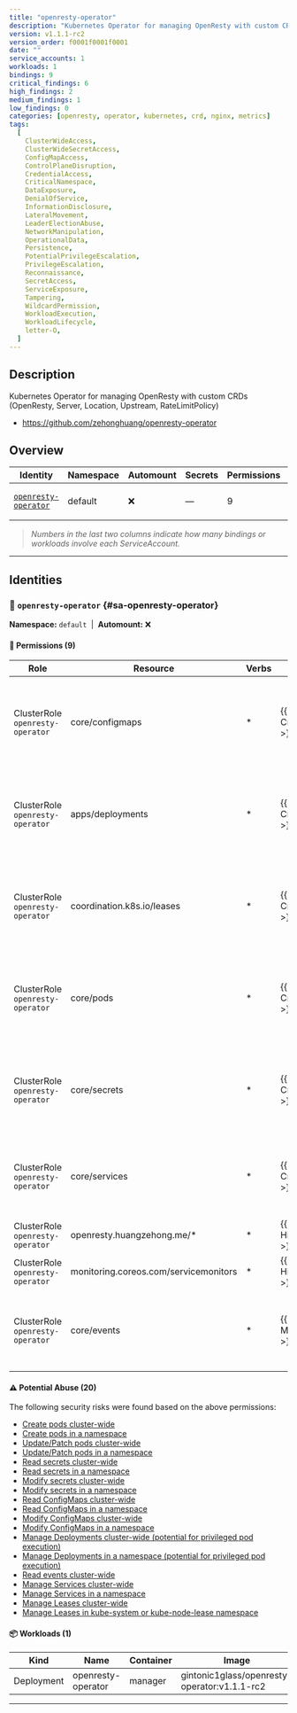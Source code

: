 ```yaml
---
title: "openresty-operator"
description: "Kubernetes Operator for managing OpenResty with custom CRDs (OpenResty, Server, Location, Upstream, RateLimitPolicy)"
version: v1.1.1-rc2
version_order: f0001f0001f0001
date: ""
service_accounts: 1
workloads: 1
bindings: 9
critical_findings: 6
high_findings: 2
medium_findings: 1
low_findings: 0
categories: [openresty, operator, kubernetes, crd, nginx, metrics]
tags:
  [
    ClusterWideAccess,
    ClusterWideSecretAccess,
    ConfigMapAccess,
    ControlPlaneDisruption,
    CredentialAccess,
    CriticalNamespace,
    DataExposure,
    DenialOfService,
    InformationDisclosure,
    LateralMovement,
    LeaderElectionAbuse,
    NetworkManipulation,
    OperationalData,
    Persistence,
    PotentialPrivilegeEscalation,
    PrivilegeEscalation,
    Reconnaissance,
    SecretAccess,
    ServiceExposure,
    Tampering,
    WildcardPermission,
    WorkloadExecution,
    WorkloadLifecycle,
    letter-O,
  ]
---
```


## Description

Kubernetes Operator for managing OpenResty with custom CRDs (OpenResty, Server, Location, Upstream, RateLimitPolicy)

- https://github.com/zehonghuang/openresty-operator

## Overview

| Identity                                       | Namespace | Automount | Secrets | Permissions | Workloads | Risk                    |
| ---------------------------------------------- | --------- | --------- | ------- | ----------- | --------- | ----------------------- |
| [`openresty-operator`](#sa-openresty-operator) | default   | ❌        | —       | 9           | 1         | {{< risk "Critical" >}} |

> _Numbers in the last two columns indicate how many bindings or workloads involve each ServiceAccount._

---

## Identities

### 🤖 `openresty-operator` {#sa-openresty-operator}

**Namespace:** `default`  |  **Automount:** ❌

#### 🔑 Permissions (9)

| Role                             | Resource                              | Verbs | Risk                  | Tags                                                                                                                                                                              |
| -------------------------------- | ------------------------------------- | ----- | --------------------- | --------------------------------------------------------------------------------------------------------------------------------------------------------------------------------- |
| ClusterRole `openresty-operator` | core/configmaps                       | \*    | {{< risk Critical >}} | {{< tag "ClusterWideAccess" >}} {{< tag "ConfigMapAccess" >}} {{< tag "DataExposure" >}} {{< tag "InformationDisclosure" >}} {{< tag "PotentialPrivilegeEscalation" >}} (+2 more) |
| ClusterRole `openresty-operator` | apps/deployments                      | \*    | {{< risk Critical >}} | {{< tag "ClusterWideAccess" >}} {{< tag "Persistence" >}} {{< tag "PotentialPrivilegeEscalation" >}} {{< tag "PrivilegeEscalation" >}} {{< tag "Tampering" >}} (+2 more)          |
| ClusterRole `openresty-operator` | coordination.k8s.io/leases            | \*    | {{< risk Critical >}} | {{< tag "ClusterWideAccess" >}} {{< tag "ControlPlaneDisruption" >}} {{< tag "CriticalNamespace" >}} {{< tag "DenialOfService" >}} {{< tag "LeaderElectionAbuse" >}} (+2 more)    |
| ClusterRole `openresty-operator` | core/pods                             | \*    | {{< risk Critical >}} | {{< tag "ClusterWideAccess" >}} {{< tag "LateralMovement" >}} {{< tag "Persistence" >}} {{< tag "PotentialPrivilegeEscalation" >}} {{< tag "PrivilegeEscalation" >}} (+3 more)    |
| ClusterRole `openresty-operator` | core/secrets                          | \*    | {{< risk Critical >}} | {{< tag "ClusterWideAccess" >}} {{< tag "ClusterWideSecretAccess" >}} {{< tag "CredentialAccess" >}} {{< tag "DataExposure" >}} {{< tag "InformationDisclosure" >}} (+6 more)     |
| ClusterRole `openresty-operator` | core/services                         | \*    | {{< risk Critical >}} | {{< tag "ClusterWideAccess" >}} {{< tag "DenialOfService" >}} {{< tag "NetworkManipulation" >}} {{< tag "ServiceExposure" >}} {{< tag "Tampering" >}} (+1 more)                   |
| ClusterRole `openresty-operator` | openresty.huangzehong.me/\*           | \*    | {{< risk High >}}     | {{< tag "ClusterWideAccess" >}} {{< tag "WildcardPermission" >}}                                                                                                                  |
| ClusterRole `openresty-operator` | monitoring.coreos.com/servicemonitors | \*    | {{< risk High >}}     | {{< tag "ClusterWideAccess" >}} {{< tag "WildcardPermission" >}}                                                                                                                  |
| ClusterRole `openresty-operator` | core/events                           | \*    | {{< risk Medium >}}   | {{< tag "ClusterWideAccess" >}} {{< tag "InformationDisclosure" >}} {{< tag "OperationalData" >}} {{< tag "Reconnaissance" >}} {{< tag "WildcardPermission" >}}                   |

#### ⚠️ Potential Abuse (20)

The following security risks were found based on the above permissions:

- [Create pods cluster-wide](/rules/1006)
- [Create pods in a namespace](/rules/1007)
- [Update/Patch pods cluster-wide](/rules/1008)
- [Update/Patch pods in a namespace](/rules/1009)
- [Read secrets cluster-wide](/rules/1010)
- [Read secrets in a namespace](/rules/1011)
- [Modify secrets cluster-wide](/rules/1012)
- [Modify secrets in a namespace](/rules/1013)
- [Read ConfigMaps cluster-wide](/rules/1022)
- [Read ConfigMaps in a namespace](/rules/1023)
- [Modify ConfigMaps cluster-wide](/rules/1024)
- [Modify ConfigMaps in a namespace](/rules/1025)
- [Manage Deployments cluster-wide (potential for privileged pod execution)](/rules/1033)
- [Manage Deployments in a namespace (potential for privileged pod execution)](/rules/1034)
- [Read events cluster-wide](/rules/1070)
- [Manage Services cluster-wide](/rules/1075)
- [Manage Services in a namespace](/rules/1076)
- [Manage Leases cluster-wide](/rules/1080)
- [Manage Leases in kube-system or kube-node-lease namespace](/rules/1081)

#### 📦 Workloads (1)

| Kind       | Name               | Container | Image                                        |
| ---------- | ------------------ | --------- | -------------------------------------------- |
| Deployment | openresty-operator | manager   | gintonic1glass/openresty-operator:v1.1.1-rc2 |

---
